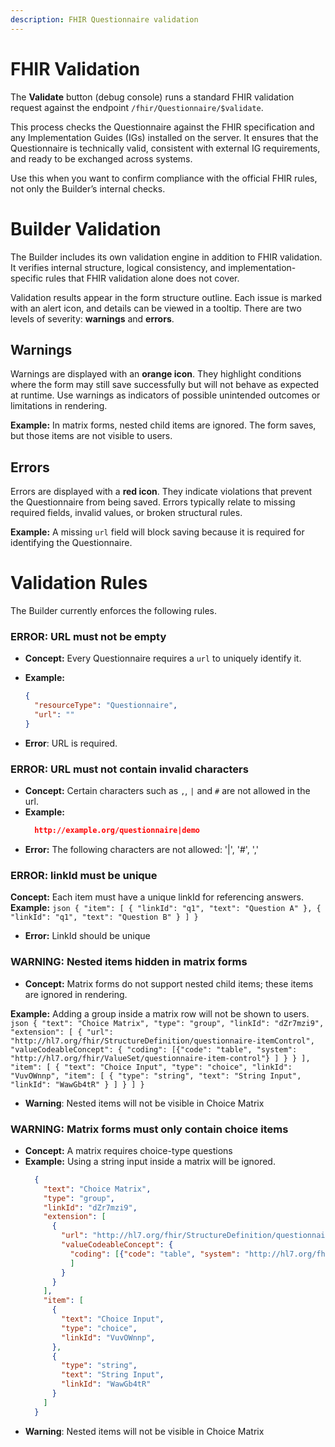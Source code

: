 ```yaml
---
description: FHIR Questionnaire validation
---
```



# FHIR Validation

The **Validate** button (debug console) runs a standard FHIR validation request against the endpoint
`/fhir/Questionnaire/$validate`.

This process checks the Questionnaire against the FHIR specification and any Implementation
Guides (IGs) installed on the server. It ensures that the Questionnaire is technically valid,
consistent with external IG requirements, and ready to be exchanged across systems.

Use this when you want to confirm compliance with the official FHIR rules, not only the
Builder’s internal checks.

# Builder Validation

The Builder includes its own validation engine in addition to FHIR validation.
It verifies internal structure, logical consistency, and implementation-specific rules
that FHIR validation alone does not cover.

Validation results appear in the form structure outline. Each issue is marked with an alert
icon, and details can be viewed in a tooltip. There are two levels of severity:
**warnings** and **errors**.

## Warnings

Warnings are displayed with an **orange icon**.
They highlight conditions where the form may still save successfully but will not behave as
expected at runtime. Use warnings as indicators of possible unintended outcomes or
limitations in rendering.

**Example:** In matrix forms, nested child items are ignored. The form saves, but those items
are not visible to users.

## Errors

Errors are displayed with a **red icon**.
They indicate violations that prevent the Questionnaire from being saved. Errors typically
relate to missing required fields, invalid values, or broken structural rules.

**Example:** A missing `url` field will block saving because it is required for identifying
the Questionnaire.

# Validation Rules

The Builder currently enforces the following rules.


### ERROR: URL must not be empty

- **Concept:** Every Questionnaire requires a `url` to uniquely identify it.
- **Example:**
  ```json
  {
    "resourceType": "Questionnaire",
    "url": ""
  }
  ```

- **Error**: URL is required.


### ERROR: URL must not contain invalid characters

- **Concept:** Certain characters such as `,`, `|` and `#` are not allowed in the url.
- **Example:**
  ```json
    http://example.org/questionnaire|demo
  ```
- **Error:** The following characters are not allowed: '|', '#', ','

### ERROR: linkId must be unique

**Concept:** Each item must have a unique linkId for referencing answers.
**Example:**
    ```json
    {
        "item": [
            { "linkId": "q1", "text": "Question A" },
            { "linkId": "q1", "text": "Question B" }
        ]
    }
    ```
- **Error:**  LinkId should be unique


### WARNING: Nested items hidden in matrix forms

- **Concept:** Matrix forms do not support nested child items; these items are ignored in rendering.

**Example:** Adding a group inside a matrix row will not be shown to users.
    ```json
    {
      "text": "Choice Matrix",
      "type": "group",
      "linkId": "dZr7mzi9",
      "extension": [
        {
          "url": "http://hl7.org/fhir/StructureDefinition/questionnaire-itemControl",
          "valueCodeableConcept": {
            "coding": [{"code": "table", "system": "http://hl7.org/fhir/ValueSet/questionnaire-item-control"}
            ]
          }
        }
      ],
      "item": [
        {
          "text": "Choice Input",
          "type": "choice",
          "linkId": "VuvOWnnp",
          "item": [ { "type": "string", "text": "String Input", "linkId": "WawGb4tR" } ]
        }
      ]
    }
    ```
- **Warning**: Nested items will not be visible in Choice Matrix

### WARNING: Matrix forms must only contain choice items

- **Concept:** A matrix requires choice-type questions
- **Example:** Using a string input inside a matrix will be ignored.
  ```json
    {
      "text": "Choice Matrix",
      "type": "group",
      "linkId": "dZr7mzi9",
      "extension": [
        {
          "url": "http://hl7.org/fhir/StructureDefinition/questionnaire-itemControl",
          "valueCodeableConcept": {
            "coding": [{"code": "table", "system": "http://hl7.org/fhir/ValueSet/questionnaire-item-control"}
            ]
          }
        }
      ],
      "item": [
        {
          "text": "Choice Input",
          "type": "choice",
          "linkId": "VuvOWnnp",
        },
        {
          "type": "string",
          "text": "String Input",
          "linkId": "WawGb4tR"
        }
      ]
    }
  ```
- **Warning**: Nested items will not be visible in Choice Matrix


<!-- - expressions should have only known linkIds -> whole Q, state between items, [breadth first pre-order] -->
<!-- - conditions should have only known linkIds, -> whole Q, state between items, [breadth first pre-order] -->
<!-- - template extractions should have only known linkIds -> whole Q, [pre-order] -->
<!-- - expressions should link only known references -> whole Q, state between items, [pre-order] -->
<!-- - FUTURE: pages should be only on top-level -> whole Q , position, state [any order] -->
